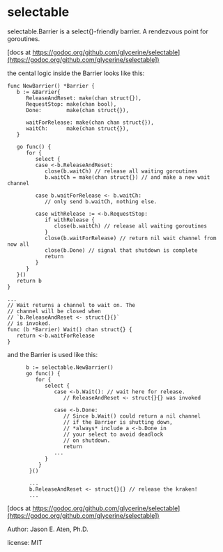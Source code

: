 # selectable
selectable.Barrier is a select{}-friendly barrier. A rendezvous point for goroutines.

[docs at https://godoc.org/github.com/glycerine/selectable](https://godoc.org/github.com/glycerine/selectable])

the cental logic inside the Barrier looks like this:

```
func NewBarrier() *Barrier {
   b := &Barrier{
      ReleaseAndReset: make(chan struct{}),
      RequestStop: make(chan bool),
      Done:        make(chan struct{}),

      waitForRelease: make(chan chan struct{}),
      waitCh:      make(chan struct{}),
   }

   go func() {
      for {
         select {
         case <-b.ReleaseAndReset:
            close(b.waitCh) // release all waiting goroutines
            b.waitCh = make(chan struct{}) // and make a new wait channel
            
         case b.waitForRelease <- b.waitCh:
            // only send b.waitCh, nothing else.
            
         case withRelease := <-b.RequestStop:
            if withRelease {
               close(b.waitCh) // release all waiting goroutines
            }
            close(b.waitForRelease) // return nil wait channel from now all
            close(b.Done) // signal that shutdown is complete
            return
         }
      }
   }()
   return b
}

...
// Wait returns a channel to wait on. The
// channel will be closed when
// `b.ReleaseAndReset <- struct{}{}`
// is invoked.
func (b *Barrier) Wait() chan struct{} {
   return <-b.waitForRelease
}
```

and the Barrier is used like this:

```
      b := selectable.NewBarrier()
      go func() {
         for {
            select {
               case <-b.Wait(): // wait here for release.
                  // ReleaseAndReset <- struct{}{} was invoked
                  
               case <-b.Done:
                  // Since b.Wait() could return a nil channel
                  // if the Barrier is shutting down,
                  // *always* include a <-b.Done in
                  // your select to avoid deadlock
                  // on shutdown.
                  return
               ...
            }
          }
       }()

       ...
       b.ReleaseAndReset <- struct{}{} // release the kraken!
       ...
```

[docs at https://godoc.org/github.com/glycerine/selectable](https://godoc.org/github.com/glycerine/selectable])

Author: Jason E. Aten, Ph.D.

license: MIT
